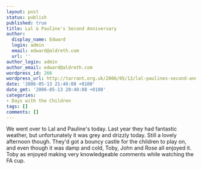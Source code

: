 ```yaml
---
layout: post
status: publish
published: true
title: Lal & Pauline's Second Anniversary
author:
  display_name: Edward
  login: admin
  email: edward@aldreth.com
  url: ''
author_login: admin
author_email: edward@aldreth.com
wordpress_id: 266
wordpress_url: http://tarrant.org.uk/2006/05/13/lal-paulines-second-anniversary/
date: '2006-05-13 21:40:08 +0100'
date_gmt: '2006-05-13 20:40:08 +0100'
categories:
- Days with the Children
tags: []
comments: []
---
```

<p>We went over to Lal and Pauline's today.  Last year they had fantastic weather, but unfortunately it was grey and drizzly today.  Still a lovely afternoon though.  They'd got a bouncy castle for the children to play on, and even though it was damp and cold, Toby, John and Rose all enjoyed it.  Toby as enjoyed making very knowledgeable comments while watching the FA cup.</p>

